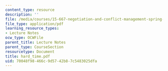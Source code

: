 ```yaml
---
content_type: resource
description: ''
file: /media/courses/15-667-negotiation-and-conflict-management-spring-2001/70048f98466c9d5742b87c5483025dfa_hard_time.pdf
file_type: application/pdf
learning_resource_types:
- Lecture Notes
ocw_type: OCWFile
parent_title: Lecture Notes
parent_type: CourseSection
resourcetype: Document
title: hard_time.pdf
uid: 70048f98-466c-9d57-42b8-7c5483025dfa
---
```

